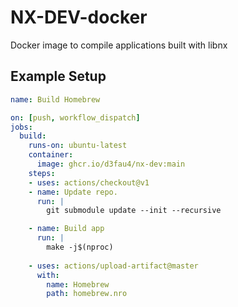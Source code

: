 # NX-DEV-docker
Docker image to compile applications built with libnx

## Example Setup
```yml
name: Build Homebrew

on: [push, workflow_dispatch]
jobs:
  build:
    runs-on: ubuntu-latest
    container:
      image: ghcr.io/d3fau4/nx-dev:main
    steps:
    - uses: actions/checkout@v1
    - name: Update repo.
      run: |
        git submodule update --init --recursive

    - name: Build app
      run: |
        make -j$(nproc)
        
    - uses: actions/upload-artifact@master
      with:
        name: Homebrew
        path: homebrew.nro
```